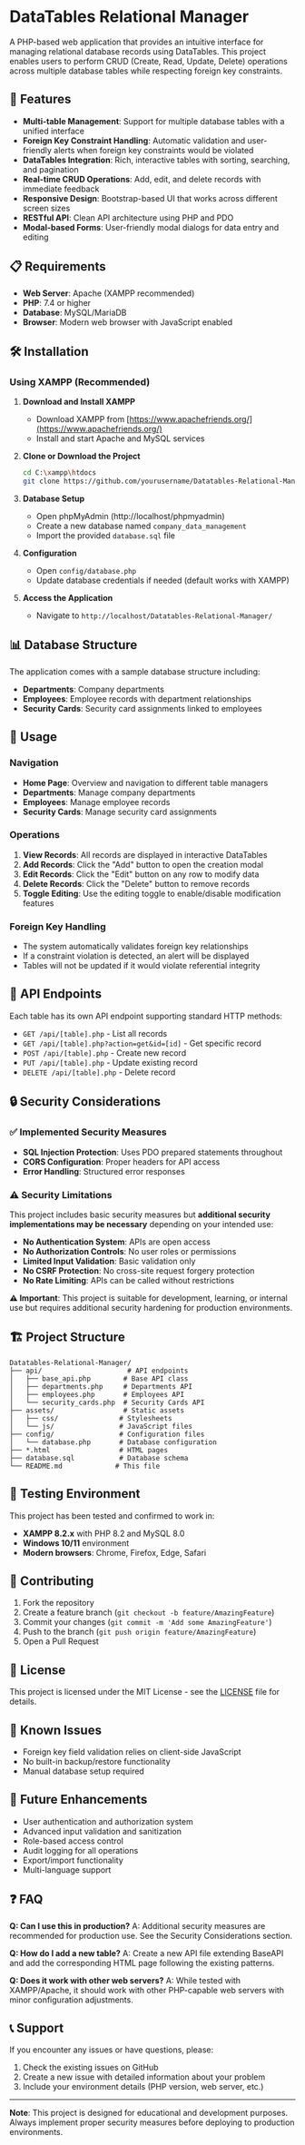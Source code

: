 # DataTables Relational Manager

A PHP-based web application that provides an intuitive interface for managing relational database records using DataTables. This project enables users to perform CRUD (Create, Read, Update, Delete) operations across multiple database tables while respecting foreign key constraints.

## 🚀 Features

- **Multi-table Management**: Support for multiple database tables with a unified interface
- **Foreign Key Constraint Handling**: Automatic validation and user-friendly alerts when foreign key constraints would be violated
- **DataTables Integration**: Rich, interactive tables with sorting, searching, and pagination
- **Real-time CRUD Operations**: Add, edit, and delete records with immediate feedback
- **Responsive Design**: Bootstrap-based UI that works across different screen sizes
- **RESTful API**: Clean API architecture using PHP and PDO
- **Modal-based Forms**: User-friendly modal dialogs for data entry and editing

## 📋 Requirements

- **Web Server**: Apache (XAMPP recommended)
- **PHP**: 7.4 or higher
- **Database**: MySQL/MariaDB
- **Browser**: Modern web browser with JavaScript enabled

## 🛠 Installation

### Using XAMPP (Recommended)

1. **Download and Install XAMPP**
   - Download XAMPP from [https://www.apachefriends.org/](https://www.apachefriends.org/)
   - Install and start Apache and MySQL services

2. **Clone or Download the Project**
   ```bash
   cd C:\xampp\htdocs
   git clone https://github.com/yourusername/Datatables-Relational-Manager.git
   ```

3. **Database Setup**
   - Open phpMyAdmin (http://localhost/phpmyadmin)
   - Create a new database named `company_data_management`
   - Import the provided `database.sql` file

4. **Configuration**
   - Open `config/database.php`
   - Update database credentials if needed (default works with XAMPP)

5. **Access the Application**
   - Navigate to `http://localhost/Datatables-Relational-Manager/`

## 📊 Database Structure

The application comes with a sample database structure including:

- **Departments**: Company departments
- **Employees**: Employee records with department relationships
- **Security Cards**: Security card assignments linked to employees

## 🎯 Usage

### Navigation
- **Home Page**: Overview and navigation to different table managers
- **Departments**: Manage company departments
- **Employees**: Manage employee records
- **Security Cards**: Manage security card assignments

### Operations
1. **View Records**: All records are displayed in interactive DataTables
2. **Add Records**: Click the "Add" button to open the creation modal
3. **Edit Records**: Click the "Edit" button on any row to modify data
4. **Delete Records**: Click the "Delete" button to remove records
5. **Toggle Editing**: Use the editing toggle to enable/disable modification features

### Foreign Key Handling
- The system automatically validates foreign key relationships
- If a constraint violation is detected, an alert will be displayed
- Tables will not be updated if it would violate referential integrity

## 🔧 API Endpoints

Each table has its own API endpoint supporting standard HTTP methods:

- `GET /api/[table].php` - List all records
- `GET /api/[table].php?action=get&id=[id]` - Get specific record
- `POST /api/[table].php` - Create new record
- `PUT /api/[table].php` - Update existing record
- `DELETE /api/[table].php` - Delete record

## 🔒 Security Considerations

### ✅ Implemented Security Measures
- **SQL Injection Protection**: Uses PDO prepared statements throughout
- **CORS Configuration**: Proper headers for API access
- **Error Handling**: Structured error responses

### ⚠️ Security Limitations
This project includes basic security measures but **additional security implementations may be necessary** depending on your intended use:

- **No Authentication System**: APIs are open access
- **No Authorization Controls**: No user roles or permissions
- **Limited Input Validation**: Basic validation only
- **No CSRF Protection**: No cross-site request forgery protection
- **No Rate Limiting**: APIs can be called without restrictions

**⚠️ Important**: This project is suitable for development, learning, or internal use but requires additional security hardening for production environments.

## 🏗 Project Structure

```
Datatables-Relational-Manager/
├── api/                     # API endpoints
│   ├── base_api.php        # Base API class
│   ├── departments.php     # Departments API
│   ├── employees.php       # Employees API
│   └── security_cards.php  # Security Cards API
├── assets/                 # Static assets
│   ├── css/               # Stylesheets
│   └── js/                # JavaScript files
├── config/                # Configuration files
│   └── database.php       # Database configuration
├── *.html                 # HTML pages
├── database.sql           # Database schema
└── README.md             # This file
```

## 🧪 Testing Environment

This project has been tested and confirmed to work in:
- **XAMPP 8.2.x** with PHP 8.2 and MySQL 8.0
- **Windows 10/11** environment
- **Modern browsers**: Chrome, Firefox, Edge, Safari

## 🤝 Contributing

1. Fork the repository
2. Create a feature branch (`git checkout -b feature/AmazingFeature`)
3. Commit your changes (`git commit -m 'Add some AmazingFeature'`)
4. Push to the branch (`git push origin feature/AmazingFeature`)
5. Open a Pull Request

## 📝 License

This project is licensed under the MIT License - see the [LICENSE](LICENSE) file for details.

## 🐛 Known Issues

- Foreign key field validation relies on client-side JavaScript
- No built-in backup/restore functionality
- Manual database setup required

## 🔮 Future Enhancements

- User authentication and authorization system
- Advanced input validation and sanitization
- Role-based access control
- Audit logging for all operations
- Export/import functionality
- Multi-language support

## ❓ FAQ

**Q: Can I use this in production?**
A: Additional security measures are recommended for production use. See the Security Considerations section.

**Q: How do I add a new table?**
A: Create a new API file extending BaseAPI and add the corresponding HTML page following the existing patterns.

**Q: Does it work with other web servers?**
A: While tested with XAMPP/Apache, it should work with other PHP-capable web servers with minor configuration adjustments.

## 📞 Support

If you encounter any issues or have questions, please:
1. Check the existing issues on GitHub
2. Create a new issue with detailed information about your problem
3. Include your environment details (PHP version, web server, etc.)

---

**Note**: This project is designed for educational and development purposes. Always implement proper security measures before deploying to production environments.
